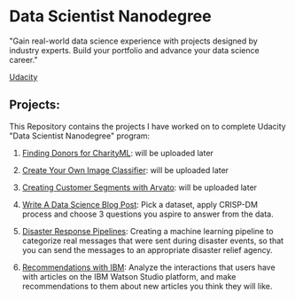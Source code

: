 # Data Scientist Nanodegree
"Gain real-world data science experience with projects designed by industry experts. Build your portfolio and advance your data science career."

[Udacity](https://www.udacity.com/course/data-scientist-nanodegree--nd025)

## Projects:
This Repository contains the projects I have worked on to complete Udacity "Data Scientist Nanodegree" program:

1. [Finding Donors for CharityML](): will be uploaded later
2. [Create Your Own Image Classifier](): will be uploaded later
3. [Creating Customer Segments with Arvato](): will be uploaded later

4. [Write A Data Science Blog Post](https://github.com/rawanm/DataScientistNanodegree/tree/master/P4_WriteBlogPost): 
Pick a dataset, apply CRISP-DM process and choose 3 questions you aspire to answer from the data.

5. [Disaster Response Pipelines](https://github.com/rawanm/DataScientistNanodegree/tree/master/P5_DisasterResponsePipelines):
Creating a machine learning pipeline to categorize real messages that were sent during disaster events, so that you can send the messages to an appropriate disaster relief agency. 

6. [Recommendations with IBM](https://github.com/rawanm/DataScientistNanodegree/tree/master/p6_IBMWatsonRecommendation): 
Analyze the interactions that users have with articles on the IBM Watson Studio platform, and make recommendations to them about new articles you think they will like.
